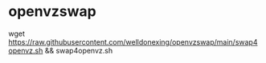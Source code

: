 # openvzswap

wget https://raw.githubusercontent.com/welldonexing/openvzswap/main/swap4openvz.sh && swap4openvz.sh
